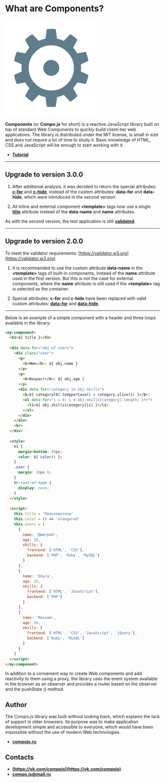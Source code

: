 # What are Components?

![components](logo.png)

**Components** (or **Compo.js** for short) is a reactive JavaScript library built on top of standard Web Components to quickly build client-tier web applications. The library is distributed under the MIT license, is small in size and does not require a lot of time to study it. Basic knowledge of HTML, CSS and JavaScript will be enough to start working with it.

- **[Tutorial](http://www.compojs.ru/guide)**

<hr>

## Upgrade to version 3.0.0

1) After additional analysis, it was decided to return the special attributes: **[c-for](http://compojs.ru/guide#Циклы)** and **[c-hide](http://compojs.ru/guide#Скрытие)**, instead of the custom attributes: **data-for** and **data-hide**, which were introduced in the second version.

2) All inline and external component **\<template>** tags now use a single **[title](http://compojs.ru/guide#Начало-работы)** attribute instead of the **data-name** and **name** attributes.

As with the second version, the test application is still **[validated](https://validator.w3.org/nu/?doc=http%3A%2F%2Fcompojs.ru%2Fdist%2Ffiles%2Fexample.html)**.


<hr>

## Upgrade to version 2.0.0

To meet the validator requirements: [https://validator.w3.org](https://validator.w3.org)

1) It is recommended to use the custom attribute **data-name** in the **\<template\>** tags of built-in components, instead of the **name** attribute used in the first version. But this is not the case for external components, where the **name** attribute is still used if the **\<template\>** tag is selected as the container.

2) Special attributes: **c-for** and **c-hide** have been replaced with valid custom attributes: **[data-for](http://compojs.ru/guide#Циклы)** and **[data-hide](http://compojs.ru/guide#Скрытие)**.

<hr>

Below is an example of a simple component with a header and three loops available in the library:

```html
<my-component>
  <h1>${ title }</h1>

  <div data-for="obj of users">
    <div class="user">
      <p>
        <b>Имя</b>: ${ obj.name }
      </p>
      <p>
        <b>Возраст</b>: ${ obj.age }
      </p>
      <div data-for="category in obj.skills">
        <b>${ category[0].toUpperCase() + category.slice(1) }</b>:
        <ol data-for="i = 0; i < obj.skills[category].length; i++">
          <li>${ obj.skills[category][i] }</li>
        </ol>
      </div>
    </div>
    <hr>
  </div>
  
  <style>
    h1 {
      margin-bottom: 40px;
      color: ${ color() };
    }
    .user {
      margin: 30px 0;
    }
    hr:last-of-type {
      display: none;
    }
  </style>

  <script>
    this.title = 'Пользователи'
    this.color = () => 'orangered'
    this.users = [
      {
        name: 'Дмитрий',
        age: 28,
        skills: {
          frontend: ['HTML', 'CSS'],
          backend: ['PHP', 'Ruby', 'MySQL']
        }
      },
      {
        name: 'Ольга',
        age: 25,
        skills: {
          frontend: ['HTML', 'JavaScript'],
          backend: ['PHP']
        }
      },
      {
        name: 'Максим',
        age: 30,
        skills: {
          frontend: ['HTML', 'CSS', 'JavaScript', 'jQuery'],
          backend: ['Ruby', 'MySQL']
        }
      }
    ]
  </script>
</my-component>
```

In addition to a convenient way to create Web components and add reactivity to them using a proxy, the library uses the event system available in the browser as an observer and provides a router based on the observer and the pushState () method.

## Author

The Compo.js library was built without looking back, which explains the lack of support in older browsers. Its purpose was to make application development simple and accessible to everyone, which would have been impossible without the use of modern Web technologies.

- **[compojs.ru](http://www.compojs.ru)**

## Contacts

- **[https://vk.com/compojs](https://vk.com/compojs)**
- **[compo.js@mail.ru](mailto:compo.js@mail.ru)**

